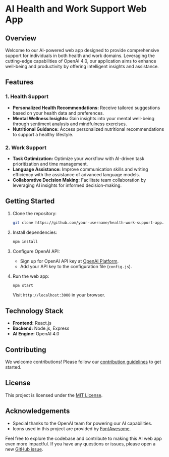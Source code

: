 # AI Health and Work Support Web App

## Overview

Welcome to our AI-powered web app designed to provide comprehensive support for individuals in both health and work domains. Leveraging the cutting-edge capabilities of OpenAI 4.0, our application aims to enhance well-being and productivity by offering intelligent insights and assistance.

## Features

### 1. Health Support

-   **Personalized Health Recommendations:** Receive tailored suggestions based on your health data and preferences.
-   **Mental Wellness Insights:** Gain insights into your mental well-being through sentiment analysis and mindfulness exercises.
-   **Nutritional Guidance:** Access personalized nutritional recommendations to support a healthy lifestyle.

### 2. Work Support

-   **Task Optimization:** Optimize your workflow with AI-driven task prioritization and time management.
-   **Language Assistance:** Improve communication skills and writing efficiency with the assistance of advanced language models.
-   **Collaborative Decision Making:** Facilitate team collaboration by leveraging AI insights for informed decision-making.

## Getting Started

1. Clone the repository:

    ```bash
    git clone https://github.com/your-username/health-work-support-app.git
    ```

2. Install dependencies:

    ```bash
    npm install
    ```

3. Configure OpenAI API:

    - Sign up for OpenAI API key at [OpenAI Platform](https://platform.openai.com/signup).
    - Add your API key to the configuration file (`config.js`).

4. Run the web app:

    ```bash
    npm start
    ```

    Visit `http://localhost:3000` in your browser.

## Technology Stack

-   **Frontend:** React.js
-   **Backend:** Node.js, Express
-   **AI Engine:** OpenAI 4.0

## Contributing

We welcome contributions! Please follow our [contribution guidelines](CONTRIBUTING.md) to get started.

## License

This project is licensed under the [MIT License](LICENSE.md).

## Acknowledgements

-   Special thanks to the OpenAI team for powering our AI capabilities.
-   Icons used in this project are provided by [FontAwesome](https://fontawesome.com/).

Feel free to explore the codebase and contribute to making this AI web app even more impactful. If you have any questions or issues, please open a new [GitHub issue](https://github.com/your-username/health-work-support-app/issues).
